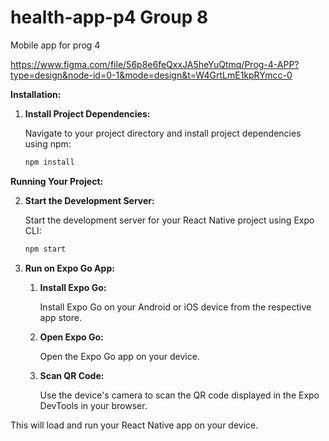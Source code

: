 # health-app-p4 Group 8

Mobile app for prog 4

https://www.figma.com/file/56p8e6feQxxJA5heYuQtmq/Prog-4-APP?type=design&node-id=0-1&mode=design&t=W4GrtLmE1kpRYmcc-0  


**Installation:**

1. **Install Project Dependencies:**

   Navigate to your project directory and install project dependencies using npm:

   ```bash
   npm install
   
**Running Your Project:**

2. **Start the Development Server:**

   Start the development server for your React Native project using Expo CLI:

   ```bash
   npm start

3. **Run on Expo Go App:**

   1. **Install Expo Go:**
   
      Install Expo Go on your Android or iOS device from the respective app store.
   
   2. **Open Expo Go:**
   
      Open the Expo Go app on your device.
   
   3. **Scan QR Code:**
   
      Use the device's camera to scan the QR code displayed in the Expo DevTools in your browser.

This will load and run your React Native app on your device.

